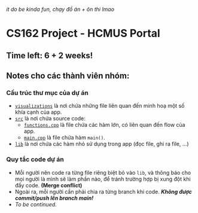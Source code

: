 ﻿*it do be kinda fun, chạy đồ án + ôn thi lmao*
# CS162 Project - HCMUS Portal

## Time left: 6 + 2 weeks!

## Notes cho các thành viên nhóm:

### Cấu trúc thư mục của dự án
- [`visualizations`](./visualizations) là nơi chứa những file liên quan đến minh hoạ một số khía cạnh của app.
- [`src`](./src) là nơi chứa source code:
	- [`functions.cpp`](./src/functions.cpp) là file chứa các hàm lớn, có liên quan đến flow của app.
	- [`main.cpp`](./src/main.cpp) là file chứa hàm `main()`.
- [`lib`](./lib) là nơi chứa các hàm nhỏ sử dụng trong app (đọc file, ghi ra file, ...)

### Quy tắc code dự án
- Mỗi người nên code ra từng file riêng biệt bỏ vào `lib`, và thông báo cho mọi người là mình sẽ làm phần nào, để tránh trường hợp bị xung đột khi đẩy code. **(Merge conflict)**
- Ngoài ra, mỗi người cần phải chia ra từng branch khi code. ***Không được commit/push lên branch main!***
- *To be continued.*
